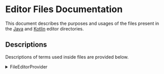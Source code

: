 # Editor Files Documentation
This document describes the purposes and usages of the files present in the [Java](../src/main/java/com/rivan/android/studio/visual/scripting/editor) and [Kotlin](../src/main/kotlin/com/rivan/android/studio/visual/scripting/editor) editor directories.

## Descriptions
Descriptions of terms used inside files are provided below.

<details><summary>FileEditorProvider</summary>
<ul>
  <li>A FileEditorProvider is a class that provides an editor for all types of files.</li>
  <li>The editor to be created is another class that extends the <strong>FileEditor</strong>.</li>
  <li>A FileEditorProvider overrides atleast 4 methods, i.e.,
        <details id><summary>accept()</summary>
          <ul>
            <li>The <strong>accept()</strong> method is used to determine if the file is accepted by the provider.</li>
            <li>The method is called by the IDE to determine if the provider can handle the file.</li>
            <li>The method returns true if the file is accepted by the provider or false if otherwise.</li>
          </ul>
        </details>
      <details><summary>createEditor()</summary>
          <ul>
            <li>The <strong>createEditor()</strong> method is used to create an editor for the file.</li>
            <li>The method is called by the IDE to create an editor for the file.</li>
            <li>The method returns an instance of the editor to be shown.</li>
          </ul>
        </details>
      <details><summary>getEditorTypeId()</summary>
          <ul>
            <li>The <strong>getEditorTypeId()</strong> method is used to get the type of the editor.</li>
            <li>The method is called by the IDE to get the type of the editor.</li>
            <li>The method returns a string that represents the type of the editor.</li>
          </ul>
        </details>
      <details><summary>getPolicy()</summary>
          <ul>
            <li>The <strong>getPolicy()</strong> method is used to get the policy of the editor.</li>
            <li>The method is called by the IDE to get the policy of the editor.</li>
            <li>The method returns an instance of the policy to be used.</li>
          </ul>
        </details>
  </li>
</ul>
</details>
